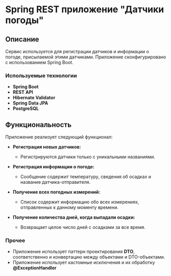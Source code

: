 # Spring REST приложение "Датчики погоды"

## Описание

Сервис используется для регистрации датчиков и информации о погоде, присылаемой этими датчиками. Приложение сконфигурировано с использованием Spring Boot.

### Используемые технологии

*   **Spring Boot** 
*   **REST API**  
*   **Hibernate Validator** 
*   **Spring Data JPA** 
*   **PostgreSQL**

  ## Функциональность

Приложение реализует следующий функционал:

*   **Регистрация новых датчиков:**
    *   Регистрируются датчики только с уникальными названиями.

*   **Регистрация информации о погоде:**
    *   Сообщение содержит температуру, сведения об осадках и название датчика-отправителя.

*   **Получение всех погодных измерений:**
    *   Список содержит информацию обо всех измерениях, отправленных к данному моменту времени.

*   **Получение количества дней, когда выпадали осадки:**
    *   Возвращает целое число дней с осадками за все время.

### Прочее

*   Приложение использует паттерн проектирования **DTO**, соответственно и конвертацию между объектами и DTO-объектами.
*   Приложение использует кастомные исключения и их обработку **@ExceptionHandler**

